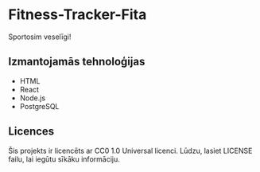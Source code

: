 # Fitness-Tracker-Fita

Sportosim veselīgi!

## Izmantojamās tehnoloģijas

- HTML
- React
- Node.js
- PostgreSQL

## Licences

Šis projekts ir licencēts ar CC0 1.0 Universal licenci. Lūdzu, lasiet LICENSE failu, lai iegūtu sīkāku informāciju.